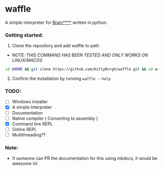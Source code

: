 # waffle

A simple interpreter for [Brain\*\*\*\*](https://en.wikipedia.org/wiki/Brainfuck) written in python.

### Getting started:

1. Clone the repository and add waffle to path

- NOTE: _THIS COMMAND HAS BEEN TESTED AND ONLY WORKS ON LINUX/MACOS_

```sh
cd $HOME && git clone https://github.com/KittyBorgX/waffle.git && cd waffle && chmod +x installer.py && ./installer.py
```

2. Confirm the installation by running `waffle --help`

### TODO:

- [ ] Windows installer
- [x] A simple Interpreter
- [ ] Documentation
- [ ] Native compiler ( Converting to assembly )
- [x] Command line REPL
- [ ] Online REPL
- [ ] Multithreading??

### Note:

- If someone can PR the documentation for this using mkdocs, it would be awesome lol

